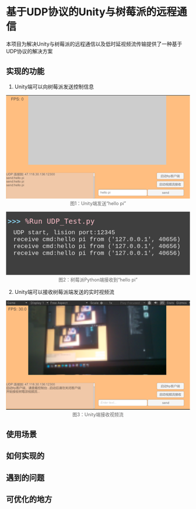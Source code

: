 # 基于UDP协议的Unity与树莓派的远程通信

本项目为解决Unity与树莓派的远程通信以及低时延视频流传输提供了一种基于UDP协议的解决方案

## 实现的功能

1. Unity端可以向树莓派发送控制信息

<p align="center">
  <figure style="margin:0 auto; text-align:center; width:fit-content;">
    <img src="image/README/pic1.png" width="600px; max-width:100%; height:auto; display:block;" alt="pic1"/>
    <figcaption style="font-size:0.9em;color:#666;">图1：Unity端发送“hello pi”</figcaption>
  </figure>
</p>

<p align="center">
  <figure style="margin:0 auto; text-align:center; width:fit-content;">
    <img src="image/README/pic2.png" width="600px; max-width:100%; height:auto; display:block;" alt="pic2"/>
    <figcaption style="font-size:0.9em;color:#666;">图2：树莓派Python端接收到“hello pi”</figcapture>
  </figure>
</p>

2. Unity端可以接收树莓派端发送的实时视频流

<p align="center">
  <figure style="margin:0 auto; text-align:center; width:fit-content;">
    <img src="image/README/pic3.png" width="600px; max-width:100%; height:auto; display:block;" alt="pic3"/>
    <figcaption style="font-size:0.9em;color:#666;">图3：Unity端接收视频流</figcapture>
  </figure>
</p>

## 使用场景

## 如何实现的

## 遇到的问题

## 可优化的地方
